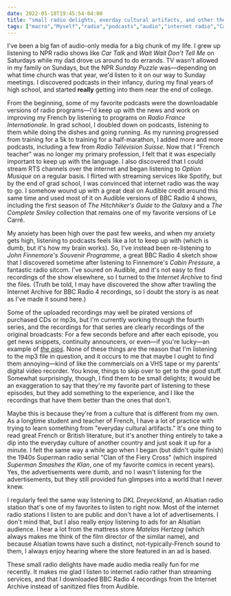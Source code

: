 ```yaml
---
date: 2022-05-18T19:45:54-04:00
title: "small radio delights, everday cultural artifacts, and other thoughts on audio media"
tags: ["macro","Myself","radio","podcasts","audio","internet radio","Car Talk","Wait Wait Don't Tell Me","Radio Télévision Suisse","Radio France Internationale","French","John Le Carré","BBC Radio 4", "Internet Archive","anxiety", "DKL Dreyeckland", "French teaching", "comics","Superman Smashes the Klan"]
---
```

I've been a big fan of audio-only media for a big chunk of my life. I grew up listening to NPR radio shows like *Car Talk* and *Wait Wait Don't Tell Me* on Saturdays while my dad drove us around to do errands. TV wasn't allowed in my family on Sundays, but the NPR *Sunday Puzzle* was—depending on what time church was that year, we'd listen to it on our way to Sunday meetings. I discovered podcasts in their infancy, during my final years of high school, and started **really** getting into them near the end of college. 

From the beginning, some of my favorite podcasts were the downloadable versions of radio programs—I'd keep up with the news and work on improving my French by listening to programs on *Radio France Internationale*. In grad school, I doubled down on podcasts, listening to them while doing the dishes and going running. As my running progressed from training for a 5k to training for a half-marathon, I added more and more podcasts, including a few from *Radio Télévision Suisse*. Now that I "French teacher" was no longer my primary profession, I felt that it was especially important to keep up with the language. I also discovered that I could stream RTS channels over the internet and began listening to *Option Musique* on a regular basis. I flirted with streaming services like Spotify, but by the end of grad school, I was convinced that internet radio was the way to go. I somehow wound up with a great deal on Audible credit around this same time and used most of it on Audible versions of BBC Radio 4 shows, including the first season of *The Hitchhiker's Guide to the Galaxy* and a *The Complete Smiley* collection that remains one of my favorite versions of Le Carré.

My anxiety has been high over the past few weeks, and when my anxiety gets high, listening to podcasts feels like a lot to keep up with (which is dumb, but it's how my brain works). So, I've instead been re-listening to *John Finnemore's Souvenir Programme*, a great BBC Radio 4 sketch show that I discovered sometime after listening to Finnemore's *Cabin Pressure*, a fantastic radio sitcom. I've soured on Audible, and it's not easy to find recordings of the show elsewhere, so I turned to the *Internet Archive* to find the files. (Truth be told, I may have discovered the show after trawling the Internet Archive for BBC Radio 4 recordings, so I doubt the story is as neat as I've made it sound here.) 

Some of the uploaded recordings may well be pirated versions of purchased CDs or mp3s, but I'm currently working through the fourth series, and the recordings for that series are clearly recordings of the original broadcasts: For a few seconds before and after each episode, you get news snippets, continuity announcers, or even—if you're lucky—an example of [*the pips*](https://en.wikipedia.org/wiki/Greenwich_Time_Signal). None of these things are the reason that I'm listening to the mp3 file in question, and it occurs to me that maybe I ought to find them annoying—kind of like the commercials on a VHS tape or my parents' digital video recorder. You know, things to skip over to get to the good stuff. Somewhat surprisingly, though, I find them to be small delights; it would be an exaggeration to say that they're my favorite part of listening to these episodes, but they add something to the experience, and I like the recordings that have them better than the ones that don't. 

Maybe this is because they're from a culture that is different from my own. As a longtime student and teacher of French, I have a lot of practice with trying to learn something from "everyday cultural artifacts." It's one thing to read great French or British literature, but it's another thing entirely to take a dip into the everyday culture of another country and just soak it up for a minute. I felt the same way a while ago when I began (but didn't quite finish) the 1940s Superman radio serial "Clan of the Fiery Cross" (which inspired *Superman Smashes the Klan*, one of my favorite comics in recent years). Yes, the advertisements were dumb, and no I wasn't listening for the advertisements, but they still provided fun glimpses into a world that I never knew.

I regularly feel the same way listening to *DKL Dreyeckland*, an Alsatian radio station that's one of my favorites to listen to right now. Most of the internet radio stations I listen to are public and don't have a lot of advertisements. I don't mind that, but I also really enjoy listening to ads for an Alsatian audience. I hear a lot from the mattress store *Matelas Hertzog* (which always makes me think of the film director of the similar name), and because Alsatian towns have such a distinct, not-typically-French sound to them, I always enjoy hearing where the store featured in an ad is based.

These small radio delights have made audio media really fun for me recently. It makes me glad I listen to internet radio rather than streaming services, and that I downloaded BBC Radio 4 recordings from the Internet Archive instead of sanitized files from Audible.